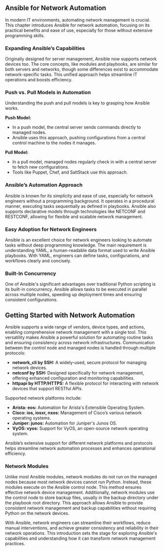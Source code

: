 ## Ansible for Network Automation

In modern IT environments, automating network management is crucial. This chapter introduces Ansible for network automation, focusing on its practical benefits and ease of use, especially for those without extensive programming skills.

### Expanding Ansible’s Capabilities

Originally designed for server management, Ansible now supports network devices too. The core concepts, like modules and playbooks, are similar for both servers and networks, though some differences exist to accommodate network-specific tasks. This unified approach helps streamline IT operations and boosts efficiency.

### Push vs. Pull Models in Automation

Understanding the push and pull models is key to grasping how Ansible works.

**Push Model:**

- In a push model, the central server sends commands directly to managed nodes.
- Ansible uses this approach, pushing configurations from a central control machine to the nodes it manages.

**Pull Model:**

- In a pull model, managed nodes regularly check in with a central server to fetch new configurations.
- Tools like Puppet, Chef, and SaltStack use this approach.

### Ansible’s Automation Approach

Ansible is known for its simplicity and ease of use, especially for network engineers without a programming background. It operates in a procedural manner, executing tasks sequentially as defined in playbooks. Ansible also supports declarative models through technologies like NETCONF and RESTCONF, allowing for flexible and scalable network management.

### Easy Adoption for Network Engineers

Ansible is an excellent choice for network engineers looking to automate tasks without deep programming knowledge. The main requirement is understanding YAML, a human-readable data format used to write Ansible playbooks. With YAML, engineers can define tasks, configurations, and workflows clearly and concisely.

### Built-In Concurrency

One of Ansible's significant advantages over traditional Python scripting is its built-in concurrency. Ansible allows tasks to be executed in parallel across multiple nodes, speeding up deployment times and ensuring consistent configurations.

## Getting Started with Network Automation

Ansible supports a wide range of vendors, device types, and actions, enabling comprehensive network management with a single tool. This versatility makes Ansible a powerful solution for automating routine tasks and ensuring consistency across network infrastructures. Communication between the control node and managed nodes is handled through multiple protocols:

- **network_cli by SSH:** A widely-used, secure protocol for managing network devices.
- **netconf by SSH:** Designed specifically for network management, offering enhanced configuration and monitoring capabilities.
- **httpapi by HTTP/HTTPS:** A flexible protocol for interacting with network devices that support RESTful APIs.

Supported network platforms include:

- **Arista: eos:** Automation for Arista's Extensible Operating System.
- **Cisco: ios, iosxr, nxos:** Management of Cisco’s various network operating systems.
- **Juniper: junos:** Automation for Juniper's Junos OS.
- **VyOS: vyos:** Support for VyOS, an open-source network operating system.

Ansible’s extensive support for different network platforms and protocols helps streamline network automation processes and enhances operational efficiency.

### Network Modules

Unlike most Ansible modules, network modules do not run on the managed nodes because most network devices cannot run Python. Instead, these modules execute on the Ansible control node. This method ensures effective network device management. Additionally, network modules use the control node to store backup files, usually in the backup directory under the playbook root directory. This approach allows Ansible to provide consistent network management and backup capabilities without requiring Python on the network devices.

With Ansible, network engineers can streamline their workflows, reduce manual interventions, and achieve greater consistency and reliability in their network operations. This introduction sets the stage for exploring Ansible's capabilities and understanding how it can transform network management practices.